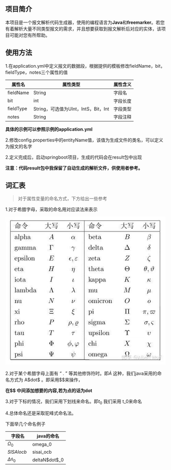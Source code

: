 ## 项目简介

本项目是一个报文解析代码生成器，使用的编程语言为**Java**和**freemarker**。若您有着解析大量不同类型报文的需求，并且想要获取到报文解析后对应的实体，该项目可能对您有所帮助。



## 使用方法

1.在application.yml中定义报文的数据段，根据提供的模板修改fieldName，bit，fieldType，notes三个属性的值

| 属性名    | 属性类型                             | 属性含义 |
| --------- | ------------------------------------ | -------- |
| fieldName | String                               | 字段名   |
| bit       | int                                  | 字段长度 |
| fieldType | String，可选值为UInt，IntS，Bit，Int | 字段类型 |
| notes     | String                               | 字段注释 |

**具体的示例可以参照示例的application.yml**



2.修改config.properties中的entityName值，该值为生成文件的类名，可以定义为报文的名字



2.定义完成后，启动springboot项目，生成的代码会在result包中出现

**注意：代码result包中我保留了自动生成的解析文件，供使用者参考。**





## 词汇表

> 对于属性变量的命名方式，下方给出一些参考

1.对于希腊字母，采取的命名用对应读法来表示

![](img/vocabulary.png)



2.对于某个希腊字母上面有 “  .  ” 等其他修饰符时。即$\dot{A}$ 这种，我们java采用的命名方式为 A\$dot\$ 。即采用$$来操作， ​ 

**在$$ 中间添加想要的内容,若为点的话为dot**



3.对于下标的情况，我们采用下划线来命名。即$t_0$  我们采用 t_0来命名



4.总体命名还是采取驼峰式命名法。



下面举几个命名例子

| 字段名            | java的命名         |
| ----------------- |-----------------|
| $\Omega_0$        | omega_0         |
| $SISAIocb~$       | sisai_ocb       |
| $\Delta \dot n_0$ | deltaN\$dot\$_0 |


